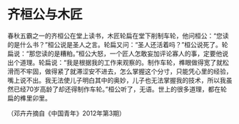# 齐桓公与木匠

春秋五霸之一的齐桓公在堂上读书，木匠轮扁在堂下削制车轮，他问桓公：“您读的是什么书？”桓公说是圣人之言。轮扁又问：“圣人还活着吗？”桓公说死了。轮扁说：“那您读的是糟粕。”桓公大怒，一个匠人怎敢妄加评论寡人的事，定要他说出个道理。轮扁说：“我是根据我的工作来观察的。制作车轮，榫眼做得宽了就松滑而不牢固，做得紧了就滞涩安不进去，怎么掌握这个分寸，只能凭心里的经验，嘴上说不出。我无法使儿子明白其中的奥妙，儿子也无法掌握我的技术，所以我虽然已经70岁高龄了却还得制作车轮。”桓公听了，无语。世上的很多道理，都在轮扁的榫里卯里。 

（邓卉卉摘自《中国青年》2012年第3期）